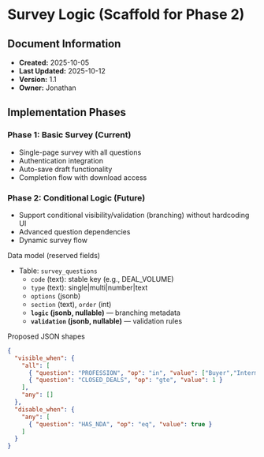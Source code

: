 # Survey Logic (Scaffold for Phase 2)

## Document Information
- **Created:** 2025-10-05
- **Last Updated:** 2025-10-12
- **Version:** 1.1
- **Owner:** Jonathan

## Implementation Phases

### Phase 1: Basic Survey (Current)
- Single-page survey with all questions
- Authentication integration
- Auto-save draft functionality
- Completion flow with download access

### Phase 2: Conditional Logic (Future)
- Support conditional visibility/validation (branching) without hardcoding UI
- Advanced question dependencies
- Dynamic survey flow

Data model (reserved fields)
- Table: `survey_questions`
  - `code` (text): stable key (e.g., DEAL_VOLUME)
  - `type` (text): single|multi|number|text
  - `options` (jsonb)
  - `section` (text), `order` (int)
  - **`logic` (jsonb, nullable)** — branching metadata
  - **`validation` (jsonb, nullable)** — validation rules

Proposed JSON shapes
```json
{
  "visible_when": {
    "all": [
      { "question": "PROFESSION", "op": "in", "value": ["Buyer","Intermediary"] },
      { "question": "CLOSED_DEALS", "op": "gte", "value": 1 }
    ],
    "any": []
  },
  "disable_when": {
    "any": [
      { "question": "HAS_NDA", "op": "eq", "value": true }
    ]
  }
}


